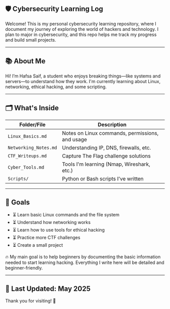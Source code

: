 ## 🛡 Cybersecurity Learning Log

Welcome! This is my personal cybersecurity learning repository, where I document my journey of exploring the world of hackers and technology. I plan to major in cybersecurity, and this repo helps me track my progress and build small projects.

---

## 📚 About Me

Hi! I’m Hafsa Saif, a student who enjoys breaking things—like systems and servers—to understand how they work. I'm currently learning about Linux, networking, ethical hacking, and some scripting.

---

## 🗂️ What's Inside

| Folder/File            | Description                                      |
|------------------------|--------------------------------------------------|
| `Linux_Basics.md`      | Notes on Linux commands, permissions, and usage |
| `Networking_Notes.md`  | Understanding IP, DNS, firewalls, etc.          |
| `CTF_Writeups.md`      | Capture The Flag challenge solutions            |
| `Cyber_Tools.md`       | Tools I'm learning (Nmap, Wireshark, etc.)      |
| `Scripts/`             | Python or Bash scripts I’ve written             |

---

## 🚀 Goals

- ⏳ Learn basic Linux commands and the file system  
- ⏳ Understand how networking works  
- ⏳ Learn how to use tools for ethical hacking  
- ⏳ Practice more CTF challenges  
- ⏳ Create a small project  

🔥 My main goal is to help beginners by documenting the basic information needed to start learning hacking. Everything I write here will be detailed and beginner-friendly.

---

## 📅 Last Updated: May 2025

Thank you for visiting! 🌟
